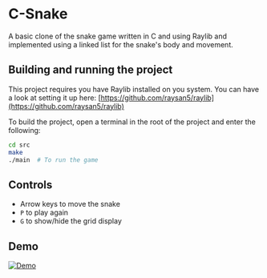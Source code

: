 # C-Snake
A basic clone of the snake game written in C and using Raylib and implemented using a linked list for the snake's body and movement.

## Building and running the project
This project requires you have Raylib installed on you system. You can have a look at setting it up here: [https://github.com/raysan5/raylib](https://github.com/raysan5/raylib)  

To build the project, open a terminal in the root of the project and enter the following:
```bash
cd src
make
./main  # To run the game
```

## Controls
- Arrow keys to move the snake
- `P` to play again
- `G` to show/hide the grid display

## Demo
[![Demo](https://github.com/BrickSigma/C-Snake/tree/main/assets/image.png)](https://github.com/BrickSigma/C-Snake/tree/main/assets/demo.mp4)